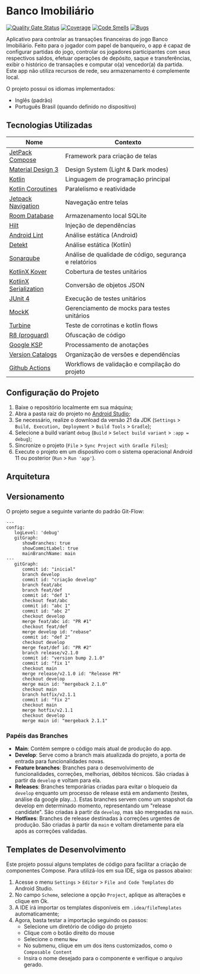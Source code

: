 # Banco Imobiliário

[![Quality Gate Status](https://sonarcloud.io/api/project_badges/measure?project=JoaoGeniselli_Banco-Imobiliario&metric=alert_status)](https://sonarcloud.io/summary/new_code?id=JoaoGeniselli_Banco-Imobiliario)
[![Coverage](https://sonarcloud.io/api/project_badges/measure?project=JoaoGeniselli_Banco-Imobiliario&metric=coverage)](https://sonarcloud.io/summary/new_code?id=JoaoGeniselli_Banco-Imobiliario)
[![Code Smells](https://sonarcloud.io/api/project_badges/measure?project=JoaoGeniselli_Banco-Imobiliario&metric=code_smells)](https://sonarcloud.io/summary/new_code?id=JoaoGeniselli_Banco-Imobiliario)
[![Bugs](https://sonarcloud.io/api/project_badges/measure?project=JoaoGeniselli_Banco-Imobiliario&metric=bugs)](https://sonarcloud.io/summary/new_code?id=JoaoGeniselli_Banco-Imobiliario)

Aplicativo para controlar as transações financeiras do jogo Banco Imobiliário. Feito para o
jogador com papel de banqueiro, o app é capaz de configurar partidas do jogo, controlar os jogadores
participantes com seus respectivos saldos, efetuar operações de depósito, saque e transferências,
exibir o histórico de transações e computar o(a) vencedor(a) da partida. Este app não utiliza
recursos de rede, seu armazenamento é complemente local.

O projeto possui os idiomas implementados:

- Inglês (padrão)
- Português Brasil (quando definido no dispositivo)

## Tecnologias Utilizadas

| Nome                                                                                                      | Contexto                                               |
|-----------------------------------------------------------------------------------------------------------|--------------------------------------------------------|
| [JetPack Compose](https://developer.android.com/compose)                                                  | Framework para criação de telas                        |
| [Material Design 3](https://m3.material.io/)                                                              | Design System (Light & Dark modes)                     |
| [Kotlin](https://kotlinlang.org/)                                                                         | Linguagem de programação principal                     |
| [Kotlin Coroutines](https://kotlinlang.org/docs/coroutines-overview.html)                                 | Paralelismo e reatividade                              |
| [Jetpack Navigation](https://developer.android.com/develop/ui/compose/navigation)                         | Navegação entre telas                                  |
| [Room Database](https://developer.android.com/training/data-storage/room)                                 | Armazenamento local SQLite                             |
| [Hilt](https://developer.android.com/training/dependency-injection/hilt-android)                          | Injeção de dependências                                |
| [Android Lint](https://developer.android.com/studio/write/lint)                                           | Análise estática (Android)                             |
| [Detekt](https://detekt.dev/)                                                                             | Análise estática (Kotlin)                              |
| [Sonarqube](https://www.sonarsource.com/products/sonarqube/)                                              | Análise de qualidade de código, segurança e relatórios |
| [KotlinX Kover](https://github.com/Kotlin/kotlinx-kover)                                                  | Cobertura de testes unitários                          |
| [KotlinX Serialization](https://kotlinlang.org/docs/serialization.html)                                   | Conversão de objetos JSON                              |
| [JUnit 4](https://junit.org/junit4/)                                                                      | Execução de testes unitários                           |
| [MockK](https://mockk.io/)                                                                                | Gerenciamento de mocks para testes unitários           | 
| [Turbine](https://github.com/cashapp/turbine)                                                             | Teste de corrotinas e kotlin flows                     |
| [R8 (proguard)](https://developer.android.com/topic/performance/app-optimization/enable-app-optimization) | Ofuscação de código                                    |
| [Google KSP](https://github.com/google/ksp)                                                               | Processamento de anotações                             |
| [Version Catalogs](https://docs.gradle.org/current/userguide/version_catalogs.html)                       | Organização de versões e dependências                  |
| [Github Actions](https://github.com/features/actions?locale=pt-BR)                                        | Workflows de validação e compilação do projeto         |

## Configuração do Projeto

1. Baixe o repositório localmente em sua máquina;
2. Abra a pasta raiz do projeto no [Android Studio](https://developer.android.com/studio?hl=pt-br);
3. Se necessário, realize o download da versão 21 da JDK (`Settings` >
   `Build, Execution, Deployment` > `Build Tools` > `Gradle`);
4. Selecione a build variant `debug` (`Build` > `Select build variant` >
   `:app = debug`);
5. Sincronize o projeto (`File` > `Sync Project with Gradle Files`);
6. Execute o projeto em um dispositivo com o sistema operacional Android 11 ou posterior (`Run` > `Run 'app'`).

## Arquitetura

## Versionamento

O projeto segue a seguinte variante do padrão Git-Flow:

```mermaid
---
config:
   logLevel: 'debug'
   gitGraph:
      showBranches: true
      showCommitLabel: true
      mainBranchName: main
---
   gitGraph:
      commit id: "inicial"
      branch develop
      commit id: "criação develop"
      branch feat/abc
      branch feat/def
      commit id: "def 1"
      checkout feat/abc
      commit id: "abc 1"
      commit id: "abc 2"
      checkout develop
      merge feat/abc id: "PR #1"
      checkout feat/def
      merge develop id: "rebase"
      commit id: "def 2"
      checkout develop
      merge feat/def id: "PR #2"
      branch release/v2.1.0
      commit id: "version bump 2.1.0"
      commit id: "fix 1"
      checkout main
      merge release/v2.1.0 id: "Release PR"
      checkout develop
      merge main id: "mergeback 2.1.0"
      checkout main
      branch hotfix/v2.1.1
      commit id: "fix 2"
      checkout main
      merge hotfix/v2.1.1
      checkout develop
      merge main id: "mergeback 2.1.1"
```

### Papéis das Branches

- **Main**: Contém sempre o código mais atual de produção do app.
- **Develop**: Serve como a branch mais atualizada do projeto, a porta de entrada para funcionalidades novas.
- **Feature branches**: Branches para o desenvolvimento de funcionalidades, correções, melhorias, débitos técnicos. São criadas à partir da `develop` e voltam para ela.
- **Releases**: Branches temporárias criadas para evitar o bloqueio da `develop` enquanto um processo de release está em andamento (testes, análise da google play...). Estas branches servem como um snapshot da develop em determinado momento, representando um "release candidate". São criadas à partir da `develop`, mas são mergeadas na `main`.
- **Hotfixes**: Branches de release destinadas à correções urgentes de produção. São criadas à partir da `main` e voltam diretamente para ela após as correções validadas.

## Templates de Desenvolvimento

Este projeto possui alguns templates de código para facilitar a criação de componentes Compose.
Para utilizá-los em sua IDE, siga os passos abaixo:

1. Acesse o menu `Settings` > `Editor` > `File and Code Templates` do Android Studio.
2. No campo `Scheme`, selecione a opção `Project`, aplique as alterações e clique em Ok.
3. A IDE irá importar os templates disponíveis em `.idea/fileTemplates` automaticamente;
4. Agora, basta testar a importação seguindo os passos:
    - Selecione um diretório de código do projeto
    - Clique com o botão direito do mouse
    - Selecione o menu `New`
    - No submenu, clique em um dos itens customizados, como o `Composable Content`
    - Insira o nome desejado para o componente e verifique o arquivo gerado. 